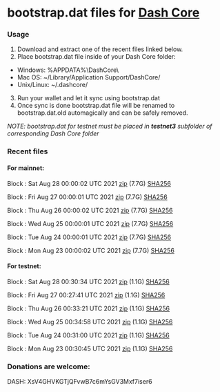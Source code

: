 # bootstrap.dat files for [Dash Core](https://github.com/dashpay/dash)

### Usage

1. Download and extract one of the recent files linked below.
2. Place bootstrap.dat file inside of your Dash Core folder:
 - Windows: %APPDATA%\DashCore\
 - Mac OS: ~/Library/Application Support/DashCore/
 - Unix/Linux: ~/.dashcore/
3. Run your wallet and let it sync using bootstrap.dat
4. Once sync is done bootstrap.dat file will be renamed to bootstrap.dat.old automagically and can be safely removed.

_NOTE: bootstrap.dat for testnet must be placed in **testnet3** subfolder of corresponding Dash Core folder_

### Recent files

#### For mainnet:

Block [](https://insight.dash.org/insight/block/): Sat Aug 28 00:00:02 UTC 2021 [zip](https://dash-bootstrap.ams3.digitaloceanspaces.com/mainnet/2021-08-28/bootstrap.dat.zip) (7.7G) [SHA256](https://dash-bootstrap.ams3.digitaloceanspaces.com/mainnet/2021-08-28/sha256.txt)

Block [](https://insight.dash.org/insight/block/): Fri Aug 27 00:00:01 UTC 2021 [zip](https://dash-bootstrap.ams3.digitaloceanspaces.com/mainnet/2021-08-27/bootstrap.dat.zip) (7.7G) [SHA256](https://dash-bootstrap.ams3.digitaloceanspaces.com/mainnet/2021-08-27/sha256.txt)

Block [](https://insight.dash.org/insight/block/): Thu Aug 26 00:00:02 UTC 2021 [zip](https://dash-bootstrap.ams3.digitaloceanspaces.com/mainnet/2021-08-26/bootstrap.dat.zip) (7.7G) [SHA256](https://dash-bootstrap.ams3.digitaloceanspaces.com/mainnet/2021-08-26/sha256.txt)

Block [](https://insight.dash.org/insight/block/): Wed Aug 25 00:00:01 UTC 2021 [zip](https://dash-bootstrap.ams3.digitaloceanspaces.com/mainnet/2021-08-25/bootstrap.dat.zip) (7.7G) [SHA256](https://dash-bootstrap.ams3.digitaloceanspaces.com/mainnet/2021-08-25/sha256.txt)

Block [](https://insight.dash.org/insight/block/): Tue Aug 24 00:00:01 UTC 2021 [zip](https://dash-bootstrap.ams3.digitaloceanspaces.com/mainnet/2021-08-24/bootstrap.dat.zip) (7.7G) [SHA256](https://dash-bootstrap.ams3.digitaloceanspaces.com/mainnet/2021-08-24/sha256.txt)

Block [](https://insight.dash.org/insight/block/): Mon Aug 23 00:00:02 UTC 2021 [zip](https://dash-bootstrap.ams3.digitaloceanspaces.com/mainnet/2021-08-23/bootstrap.dat.zip) (7.7G) [SHA256](https://dash-bootstrap.ams3.digitaloceanspaces.com/mainnet/2021-08-23/sha256.txt)


#### For testnet:

Block [](https://testnet-insight.dashevo.org/insight/block/): Sat Aug 28 00:30:34 UTC 2021 [zip](https://dash-bootstrap.ams3.digitaloceanspaces.com/testnet/2021-08-28/bootstrap.dat.zip) (1.1G) [SHA256](https://dash-bootstrap.ams3.digitaloceanspaces.com/testnet/2021-08-28/sha256.txt)

Block [](https://testnet-insight.dashevo.org/insight/block/): Fri Aug 27 00:27:41 UTC 2021 [zip](https://dash-bootstrap.ams3.digitaloceanspaces.com/testnet/2021-08-27/bootstrap.dat.zip) (1.1G) [SHA256](https://dash-bootstrap.ams3.digitaloceanspaces.com/testnet/2021-08-27/sha256.txt)

Block [](https://testnet-insight.dashevo.org/insight/block/): Thu Aug 26 00:33:21 UTC 2021 [zip](https://dash-bootstrap.ams3.digitaloceanspaces.com/testnet/2021-08-26/bootstrap.dat.zip) (1.1G) [SHA256](https://dash-bootstrap.ams3.digitaloceanspaces.com/testnet/2021-08-26/sha256.txt)

Block [](https://testnet-insight.dashevo.org/insight/block/): Wed Aug 25 00:34:58 UTC 2021 [zip](https://dash-bootstrap.ams3.digitaloceanspaces.com/testnet/2021-08-25/bootstrap.dat.zip) (1.1G) [SHA256](https://dash-bootstrap.ams3.digitaloceanspaces.com/testnet/2021-08-25/sha256.txt)

Block [](https://testnet-insight.dashevo.org/insight/block/): Tue Aug 24 00:31:00 UTC 2021 [zip](https://dash-bootstrap.ams3.digitaloceanspaces.com/testnet/2021-08-24/bootstrap.dat.zip) (1.1G) [SHA256](https://dash-bootstrap.ams3.digitaloceanspaces.com/testnet/2021-08-24/sha256.txt)

Block [](https://testnet-insight.dashevo.org/insight/block/): Mon Aug 23 00:30:45 UTC 2021 [zip](https://dash-bootstrap.ams3.digitaloceanspaces.com/testnet/2021-08-23/bootstrap.dat.zip) (1.1G) [SHA256](https://dash-bootstrap.ams3.digitaloceanspaces.com/testnet/2021-08-23/sha256.txt)


### Donations are welcome:

DASH: XsV4GHVKGTjQFvwB7c6mYsGV3Mxf7iser6
